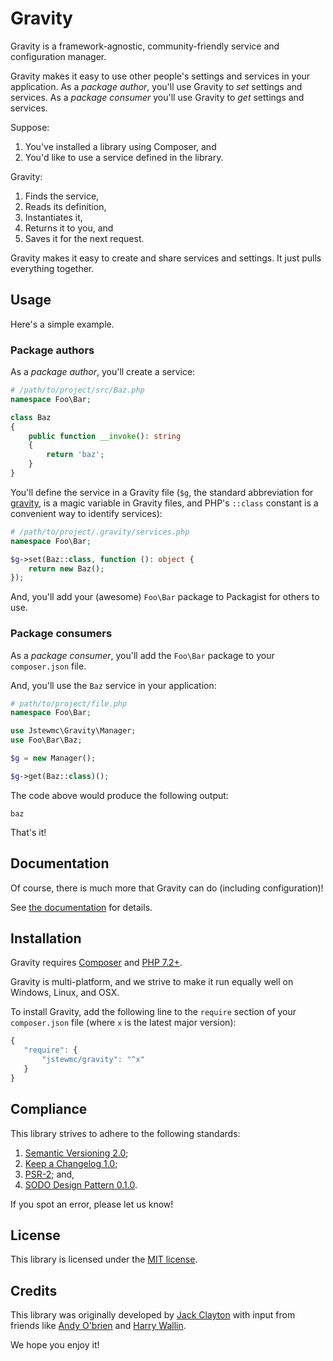 # Gravity

Gravity is a framework-agnostic, community-friendly service and configuration manager.

Gravity makes it easy to use other people's settings and services in your application. As a _package author_, you'll use Gravity to _set_ settings and services. As a _package consumer_ you'll use Gravity to _get_ settings and services.

Suppose:

1. You've installed a library using Composer, and
2. You'd like to use a service defined in the library.

Gravity:

1. Finds the service,
2. Reads its definition,
3. Instantiates it,
4. Returns it to you, and
5. Saves it for the next request.

Gravity makes it easy to create and share services and settings. It just pulls everything together.

## Usage

Here's a simple example.

### Package authors

As a _package author_, you'll create a service:

```php
# /path/to/project/src/Baz.php
namespace Foo\Bar;

class Baz
{
    public function __invoke(): string
    {
        return 'baz';
    }
}
```

You'll define the service in a Gravity file (`$g`, the standard abbreviation for [gravity](https://en.wikipedia.org/wiki/Standard_gravity), is a magic variable in Gravity files, and PHP's `::class` constant is a convenient way to identify services):

```php
# /path/to/project/.gravity/services.php
namespace Foo\Bar;

$g->set(Baz::class, function (): object {
    return new Baz();
});
```

And, you'll add your (awesome) `Foo\Bar` package to Packagist for others to use.

### Package consumers

As a _package consumer_, you'll add the `Foo\Bar` package to your `composer.json` file.

And, you'll use the `Baz` service in your application:

```php
# path/to/project/file.php
namespace Foo\Bar;

use Jstewmc\Gravity\Manager;
use Foo\Bar\Baz;

$g = new Manager();

$g->get(Baz::class)();
```

The code above would produce the following output:

```
baz
```

That's it!

## Documentation

Of course, there is much more that Gravity can do (including configuration)!

See [the documentation](https://github.com/jstewmc/gravity/blob/master/docs/getting-started.md) for details.

## Installation

Gravity requires [Composer](https://getcomposer.org) and [PHP 7.2+](https://secure.php.net).

Gravity is multi-platform, and we strive to make it run equally well on Windows, Linux, and OSX.

To install Gravity, add the following line to the `require` section of your `composer.json` file (where `x` is the latest major version):

```javascript
{
   "require": {
       "jstewmc/gravity": "^x"
   }
}
```

## Compliance

This library strives to adhere to the following standards:

1. [Semantic Versioning 2.0](http://semver.org/spec/v2.0.0.html);
2. [Keep a Changelog 1.0](http://keepachangelog.com/en/1.0.0/);
3. [PSR-2](https://www.php-fig.org/psr/psr-2/); and,
4. [SODO Design Pattern 0.1.0](https://github.com/jstewmc/sodo-design-pattern).

If you spot an error, please let us know!

## License

This library is licensed under the [MIT license](LICENSE).

## Credits

This library was originally developed by [Jack Clayton](mailto:clayjs0@gmail.com) with input from friends like [Andy O'brien](https://github.com/javabudd) and [Harry Wallin](https://github.com/BillwoodMarbles).

We hope you enjoy it!
